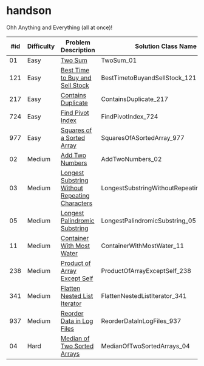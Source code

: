 # handson
Ohh Anything and Everything (all at once)!

| #id | Difficulty | Problem Description                                                                                                             | Solution Class Name                      |
|-----|------------|---------------------------------------------------------------------------------------------------------------------------------|------------------------------------------|
| 01  | Easy       | [Two Sum](https://leetcode.com/problems/two-sum/)                                                                               | TwoSum_01                                |
| 121 | Easy       | [Best Time to Buy and Sell Stock](https://leetcode.com/problems/best-time-to-buy-and-sell-stock/)                               | BestTimetoBuyandSellStock_121            |
| 217 | Easy       | [Contains Duplicate](https://leetcode.com/problems/contains-duplicate/)                                                         | ContainsDuplicate_217                    |
| 724 | Easy       | [Find Pivot Index](https://leetcode.com/problems/find-pivot-index/)                                                             | FindPivotIndex_724                       |
| 977 | Easy       | [Squares of a Sorted Array](https://leetcode.com/problems/squares-of-a-sorted-array/)                                           | SquaresOfASortedArray_977                |
| 02  | Medium     | [Add Two Numbers](https://leetcode.com/problems/add-two-numbers/)                                                               | AddTwoNumbers_02                         |
| 03  | Medium     | [Longest Substring Without Repeating Characters](https://leetcode.com/problems/longest-substring-without-repeating-characters/) | LongestSubstringWithoutRepeatingChars_03 |
| 05  | Medium     | [Longest Palindromic Substring](https://leetcode.com/problems/longest-palindromic-substring/)                                   | LongestPalindromicSubstring_05           |
| 11  | Medium     | [Container With Most Water](https://leetcode.com/problems/container-with-most-water/)                                           | ContainerWithMostWater_11                |
| 238 | Medium     | [Product of Array Except Self](https://leetcode.com/problems/product-of-array-except-self/)                                     | ProductOfArrayExceptSelf_238             |
| 341 | Medium     | [Flatten Nested List Iterator](https://leetcode.com/problems/flatten-nested-list-iterator/)                                     | FlattenNestedListIterator_341            |
| 937 | Medium     | [Reorder Data in Log Files](https://leetcode.com/problems/reorder-data-in-log-files/)                                           | ReorderDataInLogFiles_937                |
| 04  | Hard       | [Median of Two Sorted Arrays](https://leetcode.com/problems/median-of-two-sorted-arrays/)                                       | MedianOfTwoSortedArrays_04               |